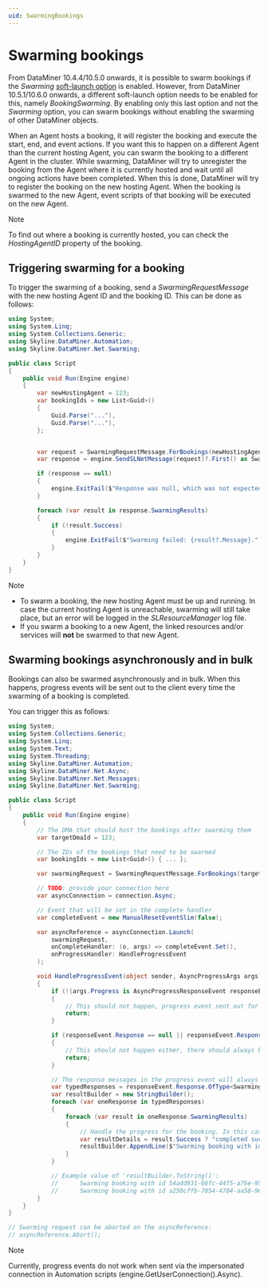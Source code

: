 ```yaml
---
uid: SwarmingBookings
---
```


# Swarming bookings

From DataMiner 10.4.4/10.5.0 onwards<!-- RN 38181 -->, it is possible to swarm bookings if the *Swarming* [soft-launch option](xref:SoftLaunchOptions) is enabled. However, from DataMiner 10.5.1/10.6.0 onwards<!-- RN 41293 -->, a different soft-launch option needs to be enabled for this, namely *BookingSwarming*. By enabling only this last option and not the *Swarming* option, you can swarm bookings without enabling the swarming of other DataMiner objects.

When an Agent hosts a booking, it will register the booking and execute the start, end, and event actions. If you want this to happen on a different Agent than the current hosting Agent, you can swarm the booking to a different Agent in the cluster. While swarming, DataMiner will try to unregister the booking from the Agent where it is currently hosted and wait until all ongoing actions have been completed. When this is done, DataMiner will try to register the booking on the new hosting Agent. When the booking is swarmed to the new Agent, event scripts of that booking will be executed on the new Agent.

> [!NOTE]
> To find out where a booking is currently hosted, you can check the *HostingAgentID* property of the booking.

## Triggering swarming for a booking

To trigger the swarming of a booking, send a *SwarmingRequestMessage* with the new hosting Agent ID and the booking ID. This can be done as follows:

```csharp
using System;
using System.Linq;
using System.Collections.Generic;
using Skyline.DataMiner.Automation;
using Skyline.DataMiner.Net.Swarming;

public class Script
{
    public void Run(Engine engine)
    {
        var newHostingAgent = 123;
        var bookingIds = new List<Guid>()
        {
            Guid.Parse("..."),
            Guid.Parse("..."),
        };


        var request = SwarmingRequestMessage.ForBookings(newHostingAgent, bookingIds.ToArray());
        var response = engine.SendSLNetMessage(request)?.First() as SwarmingResponseMessage;

        if (response == null)
        {
            engine.ExitFail($"Response was null, which was not expected.");
        }

        foreach (var result in response.SwarmingResults)
        {
            if (!result.Success)
            {
                engine.ExitFail($"Swarming failed: {result?.Message}.");
            }
        }
    }
}
```

> [!NOTE]
>
> - To swarm a booking, the new hosting Agent must be up and running. In case the current hosting Agent is unreachable, swarming will still take place, but an error will be logged in the *SLResourceManager* log file.
> - If you swarm a booking to a new Agent, the linked resources and/or services will **not** be swarmed to that new Agent.

## Swarming bookings asynchronously and in bulk

Bookings can also be swarmed asynchronously and in bulk. When this happens, progress events will be sent out to the client every time the swarming of a booking is completed.

You can trigger this as follows:

```csharp
using System;
using System.Collections.Generic;
using System.Linq;
using System.Text;
using System.Threading;
using Skyline.DataMiner.Automation;
using Skyline.DataMiner.Net.Async;
using Skyline.DataMiner.Net.Messages;
using Skyline.DataMiner.Net.Swarming;

public class Script
{
    public void Run(Engine engine)
    {
        // The DMA that should host the bookings after swarming them
        var targetDmaId = 123;

        // The IDs of the bookings that need to be swarmed
        var bookingIds = new List<Guid>() { ... };

        var swarmingRequest = SwarmingRequestMessage.ForBookings(targetDmaId, bookingIds.ToArray());

        // TODO: provide your connection here
        var asyncConnection = connection.Async;

        // Event that will be set in the complete handler
        var completeEvent = new ManualResetEventSlim(false);

        var asyncReference = asyncConnection.Launch(
            swarmingRequest,
            onCompleteHandler: (o, args) => completeEvent.Set(),
            onProgressHandler: HandleProgressEvent
        );

        void HandleProgressEvent(object sender, AsyncProgressArgs args)
        {
            if (!(args.Progress is AsyncProgressResponseEvent responseEvent))
            {
                // This should not happen, progress event sent out for booking swarming will always be of type 'AsyncProgressResponseEvent'
                return;
            }

            if (responseEvent.Response == null || responseEvent.Response.Length == 0)
            {
                // This should not happen either, there should always be at least one response in the event.
                return;
            }

            // The response messages in the progress event will always be of type 'SwarmingResponseMessage'
            var typedResponses = responseEvent.Response.OfType<SwarmingResponseMessage>().ToList();
            var resultBuilder = new StringBuilder();
            foreach (var oneResponse in typedResponses)
            {
                foreach (var result in oneResponse.SwarmingResults)
                {
                    // Handle the progress for the booking. In this case generate an information event
                    var resultDetails = result.Success ? "completed successfully" : $"failed with error: {result.Message}";
                    resultBuilder.AppendLine($"Swarming booking with id {result.DmaObjectRef} {resultDetails}");
                }
            }

            // Example value of 'resultBuilder.ToString()':
            //      Swarming booking with id 54add931-66fc-44f5-a76e-95ad0317f6af completed successfully
            //      Swarming booking with id a250cffb-7054-4704-aa58-96200b0c49b3 failed with error: Could not swarm booking with id 'a250cffb-7054-4704-aa58-96200b0c49b3': ResourceManager is not initialized
        }
    }
}

// Swarming request can be aborted on the asyncReference:
// asyncReference.Abort();
```

> [!NOTE]
> Currently, progress events do not work when sent via the impersonated connection in Automation scripts (engine.GetUserConnection().Async).
